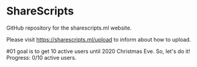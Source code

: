 # ShareScripts
GitHub repository for the sharescripts.ml website.

Please visit https://sharescripts.ml/upload to inform about how to upload.

#01 goal is to get 10 active users until 2020 Christmas Eve.
So, let's do it!
Progress: 0/10 active users.
